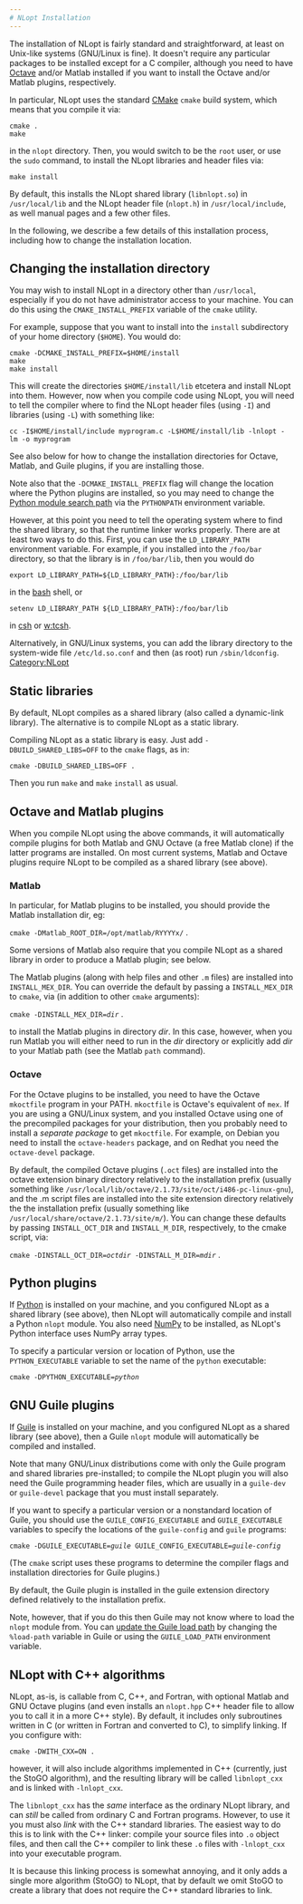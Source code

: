 ```yaml
---
# NLopt Installation
---
```


The installation of NLopt is fairly standard and straightforward, at least on Unix-like systems (GNU/Linux is fine). It doesn't require any particular packages to be installed except for a C compiler, although you need to have [Octave](https://en.wikipedia.org/wiki/GNU_Octave) and/or Matlab installed if you want to install the Octave and/or Matlab plugins, respectively.

In particular, NLopt uses the standard [CMake](https://cmake.org/) `cmake` build system, which means that you compile it via:

```
cmake .
make
```


in the `nlopt` directory. Then, you would switch to be the `root` user, or use the `sudo` command, to install the NLopt libraries and header files via:

```
make install
```


By default, this installs the NLopt shared library (`libnlopt.so`) in `/usr/local/lib` and the NLopt header file (`nlopt.h`) in `/usr/local/include`, as well manual pages and a few other files.

In the following, we describe a few details of this installation process, including how to change the installation location.

Changing the installation directory
-----------------------------------

You may wish to install NLopt in a directory other than `/usr/local`, especially if you do not have administrator access to your machine. You can do this using the `CMAKE_INSTALL_PREFIX` variable of the `cmake` utility.

For example, suppose that you want to install into the `install` subdirectory of your home directory (`$HOME`). You would do:

```
cmake -DCMAKE_INSTALL_PREFIX=$HOME/install
make
make install
```


This will create the directories `$HOME/install/lib` etcetera and install NLopt into them. However, now when you compile code using NLopt, you will need to tell the compiler where to find the NLopt header files (using `-I`) and libraries (using `-L`) with something like:

```
cc -I$HOME/install/include myprogram.c -L$HOME/install/lib -lnlopt -lm -o myprogram
```


See also below for how to change the installation directories for Octave, Matlab, and Guile plugins, if you are installing those.

Note also that the `-DCMAKE_INSTALL_PREFIX` flag will change the location where the Python plugins are installed, so you may need to change the [Python module search path](http://docs.python.org/tutorial/modules.html#the-module-search-path) via the `PYTHONPATH` environment variable.

However, at this point you need to tell the operating system where to find the shared library, so that the runtime linker works properly. There are at least two ways to do this. First, you can use the `LD_LIBRARY_PATH` environment variable. For example, if you installed into the `/foo/bar` directory, so that the library is in `/foo/bar/lib`, then you would do

```
export LD_LIBRARY_PATH=${LD_LIBRARY_PATH}:/foo/bar/lib
```


in the [bash](https://en.wikipedia.org/wiki/Bash) shell, or

```
setenv LD_LIBRARY_PATH ${LD_LIBRARY_PATH}:/foo/bar/lib
```


in [csh](https://en.wikipedia.org/wiki/csh) or [w:tcsh](https://en.wikipedia.org/wiki/tcsh).

Alternatively, in GNU/Linux systems, you can add the library directory to the system-wide file `/etc/ld.so.conf` and then (as root) run `/sbin/ldconfig`. [Category:NLopt](index.md)

Static libraries
----------------

By default, NLopt compiles as a shared library (also called a dynamic-link library). The alternative is to compile NLopt as a static library.

Compiling NLopt as a static library is easy. Just add `-DBUILD_SHARED_LIBS=OFF` to the `cmake` flags, as in:

```
cmake -DBUILD_SHARED_LIBS=OFF .
```


Then you run `make` and `make` `install` as usual.


Octave and Matlab plugins
-------------------------

When you compile NLopt using the above commands, it will automatically compile plugins for both Matlab and GNU Octave (a free Matlab clone) if the latter programs are installed. On most current systems, Matlab and Octave plugins require NLopt to be compiled as a shared library (see above).

### Matlab

In particular, for Matlab plugins to be installed, you should provide the Matlab installation dir, eg:

`cmake -DMatlab_ROOT_DIR=/opt/matlab/RYYYYx/` .

Some versions of Matlab also require that you compile NLopt as a shared library in order to produce a Matlab plugin; see below.

The Matlab plugins (along with help files and other `.m` files) are installed into `INSTALL_MEX_DIR`. You can override the default by passing a `INSTALL_MEX_DIR` to `cmake`, via (in addition to other `cmake` arguments):

`cmake -DINSTALL_MEX_DIR=`*`dir`* .

to install the Matlab plugins in directory *dir*. In this case, however, when you run Matlab you will either need to run in the *dir* directory or explicitly add *dir* to your Matlab path (see the Matlab `path` command).

### Octave

For the Octave plugins to be installed, you need to have the Octave `mkoctfile` program in your PATH. `mkoctfile` is Octave's equivalent of `mex`. If you are using a GNU/Linux system, and you installed Octave using one of the precompiled packages for your distribution, then you probably need to install a *separate package* to get `mkoctfile`. For example, on Debian you need to install the `octave-headers` package, and on Redhat you need the `octave-devel` package.

By default, the compiled Octave plugins (`.oct` files) are installed into the octave extension binary directory relatively to the installation prefix (usually something like `/usr/local/lib/octave/2.1.73/site/oct/i486-pc-linux-gnu`), and the .m script files are installed into the site extension directory relatively the the installation prefix (usually something like `/usr/local/share/octave/2.1.73/site/m/`). You can change these defaults by passing `INSTALL_OCT_DIR` and `INSTALL_M_DIR`, respectively, to the cmake script, via:

`cmake -DINSTALL_OCT_DIR=`*`octdir`*` -DINSTALL_M_DIR=`*`mdir`* .


Python plugins
--------------

If [Python](https://en.wikipedia.org/wiki/Python_(programming_language)) is installed on your machine, and you configured NLopt as a shared library (see above), then NLopt will automatically compile and install a Python `nlopt` module. You also need [NumPy](https://en.wikipedia.org/wiki/NumPy) to be installed, as NLopt's Python interface uses NumPy array types.

To specify a particular version or location of Python, use the `PYTHON_EXECUTABLE` variable to set the name of the `python` executable:

`cmake -DPYTHON_EXECUTABLE=`*`python`*

GNU Guile plugins
-----------------

If [Guile](https://en.wikipedia.org/wiki/GNU_Guile) is installed on your machine, and you configured NLopt as a shared library (see above), then a Guile `nlopt` module will automatically be compiled and installed.

Note that many GNU/Linux distributions come with only the Guile program and shared libraries pre-installed; to compile the NLopt plugin you will also need the Guile programming header files, which are usually in a `guile-dev` or `guile-devel` package that you must install separately.

If you want to specify a particular version or a nonstandard location of Guile, you should use the `GUILE_CONFIG_EXECUTABLE` and `GUILE_EXECUTABLE` variables to specify the locations of the `guile-config` and `guile` programs:

`cmake -DGUILE_EXECUTABLE=`*`guile`*` GUILE_CONFIG_EXECUTABLE=`*`guile-config`*

(The `cmake` script uses these programs to determine the compiler flags and installation directories for Guile plugins.)

By default, the Guile plugin is installed in the guile extension directory defined relatively to the installation prefix.

Note, however, that if you do this then Guile may not know where to load the `nlopt` module from. You can [update the Guile load path](http://www.gnu.org/software/guile/manual/html_node/Build-Config.html) by changing the `%load-path` variable in Guile or using the `GUILE_LOAD_PATH` environment variable.

NLopt with C++ algorithms
-------------------------

NLopt, as-is, is callable from C, C++, and Fortran, with optional Matlab and GNU Octave plugins (and even installs an `nlopt.hpp` C++ header file to allow you to call it in a more C++ style). By default, it includes only subroutines written in C (or written in Fortran and converted to C), to simplify linking. If you configure with:

```
cmake -DWITH_CXX=ON .
```


however, it will also include algorithms implemented in C++ (currently, just the StoGO algorithm), and the resulting library will be called `libnlopt_cxx` and is linked with `-lnlopt_cxx`.

The `libnlopt_cxx` has the *same* interface as the ordinary NLopt library, and can *still* be called from ordinary C and Fortran programs. However, to use it you must also *link* with the C++ standard libraries. The easiest way to do this is to link with the C++ linker: compile your source files into `.o` object files, and then call the C++ compiler to link these `.o` files with `-lnlopt_cxx` into your executable program.

It is because this linking process is somewhat annoying, and it only adds a single more algorithm (StoGO) to NLopt, that by default we omit StoGO to create a library that does not require the C++ standard libraries to link.
